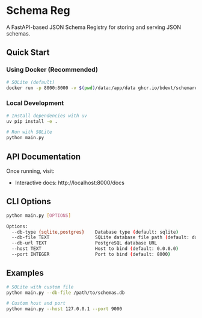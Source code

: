 # Schema Reg

A FastAPI-based JSON Schema Registry for storing and serving JSON schemas.

## Quick Start

### Using Docker (Recommended)

```bash
# SQLite (default)
docker run -p 8000:8000 -v $(pwd)/data:/app/data ghcr.io/bdevt/schemareg:latest
```

### Local Development

```bash
# Install dependencies with uv
uv pip install -e .

# Run with SQLite
python main.py
```

## API Documentation

Once running, visit:
- Interactive docs: http://localhost:8000/docs

## CLI Options

```bash
python main.py [OPTIONS]

Options:
  --db-type {sqlite,postgres}    Database type (default: sqlite)
  --db-file TEXT                 SQLite database file path (default: data/schemas.db)
  --db-url TEXT                  PostgreSQL database URL
  --host TEXT                    Host to bind (default: 0.0.0.0)
  --port INTEGER                 Port to bind (default: 8000)
```

## Examples

```bash
# SQLite with custom file
python main.py --db-file /path/to/schemas.db

# Custom host and port
python main.py --host 127.0.0.1 --port 9000
```
